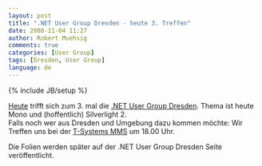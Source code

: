 ```yaml
---
layout: post
title: ".NET User Group Dresden - heute 3. Treffen"
date: 2008-11-04 11:27
author: Robert Muehsig
comments: true
categories: [User Group]
tags: [Dresden, User Group]
language: de
---
```

{% include JB/setup %}
<p><a href="http://dd-dotnet.de/?p=18" target="_blank">Heute</a> trifft sich zum 3. mal die <a href="http://dd-dotnet.de/" target="_blank">.NET User Group Dresden</a>. Thema ist heute Mono und (hoffentlich) Silverlight 2.<br>Falls noch wer aus Dresden und Umgebung dazu kommen möchte: Wir Treffen uns bei der <a href="http://t-systems-mms.de/" target="_blank">T-Systems MMS</a> um 18.00 Uhr.</p> <p>Die Folien werden später auf der .NET User Group Dresden Seite veröffentlicht.</p>
